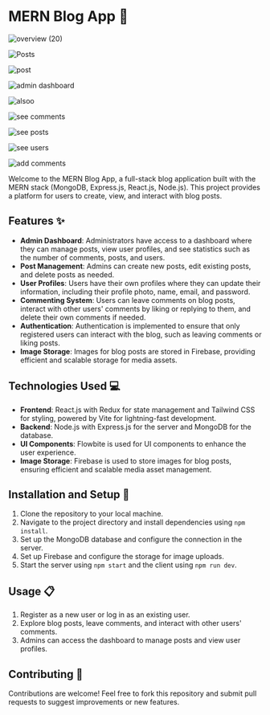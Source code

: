# MERN Blog App 📝



![overview (20)](https://github.com/WaelTarabishi/MERN-Blog-Application/assets/110033974/d45933d4-598e-4e55-9e44-3a483fbe1121)

![Posts](https://github.com/WaelTarabishi/MERN-Blog-Application/assets/110033974/b75c7a98-2de6-4d61-b6f5-549642aeb5e8)

![post](https://github.com/WaelTarabishi/MERN-Blog-Application/assets/110033974/53e5b918-9799-48a7-b32f-b0648e788e78)

![admin dashboard](https://github.com/WaelTarabishi/MERN-Blog-Application/assets/110033974/ce3be82a-6881-43e5-9d6e-bd6933ef747e)

![alsoo](https://github.com/WaelTarabishi/MERN-Blog-Application/assets/110033974/107053be-b506-4b71-9a3e-8063c2f346a4)

![see comments](https://github.com/WaelTarabishi/MERN-Blog-Application/assets/110033974/8a4a8505-078f-402b-b1f1-44809ad3da08)

![see posts](https://github.com/WaelTarabishi/MERN-Blog-Application/assets/110033974/fb8a08a4-4c60-4e2f-be26-64774b532ab0)

![see users](https://github.com/WaelTarabishi/MERN-Blog-Application/assets/110033974/305a8074-3ab8-4d65-90d1-05e1ae9c3b8f)

![add comments](https://github.com/WaelTarabishi/MERN-Blog-Application/assets/110033974/91f65f71-1335-4fa8-8d18-1541330155ca)



Welcome to the MERN Blog App, a full-stack blog application built with the MERN stack (MongoDB, Express.js, React.js, Node.js). This project provides a platform for users to create, view, and interact with blog posts.

## Features ✨

- **Admin Dashboard**: Administrators have access to a dashboard where they can manage posts, view user profiles, and see statistics such as the number of comments, posts, and users.
- **Post Management**: Admins can create new posts, edit existing posts, and delete posts as needed.
- **User Profiles**: Users have their own profiles where they can update their information, including their profile photo, name, email, and password.
- **Commenting System**: Users can leave comments on blog posts, interact with other users' comments by liking or replying to them, and delete their own comments if needed.
- **Authentication**: Authentication is implemented to ensure that only registered users can interact with the blog, such as leaving comments or liking posts.
- **Image Storage**: Images for blog posts are stored in Firebase, providing efficient and scalable storage for media assets.

## Technologies Used 💻

- **Frontend**: React.js with Redux for state management and Tailwind CSS for styling, powered by Vite for lightning-fast development.
- **Backend**: Node.js with Express.js for the server and MongoDB for the database.
- **UI Components**: Flowbite is used for UI components to enhance the user experience.
- **Image Storage**: Firebase is used to store images for blog posts, ensuring efficient and scalable media asset management.

## Installation and Setup 🚀

1. Clone the repository to your local machine.
2. Navigate to the project directory and install dependencies using `npm install`.
3. Set up the MongoDB database and configure the connection in the server.
4. Set up Firebase and configure the storage for image uploads.
5. Start the server using `npm start` and the client using `npm run dev`.

## Usage 📋

1. Register as a new user or log in as an existing user.
2. Explore blog posts, leave comments, and interact with other users' comments.
3. Admins can access the dashboard to manage posts and view user profiles.

## Contributing 🤝

Contributions are welcome! Feel free to fork this repository and submit pull requests to suggest improvements or new features.

